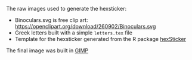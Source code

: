 The raw images used to generate the hexsticker:

* Binoculars.svg is free clip art: https://openclipart.org/download/260902/Binoculars.svg
* Greek letters built with a simple `letters.tex` file
* Template for the hexsticker generated from the R package
  [hexSticker](https://cran.r-project.org/package=hexSticker)

The final image was built in [GIMP](https://www.gimp.org/)
